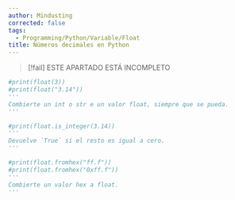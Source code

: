 ```yaml
---
author: Mindusting
corrected: false
tags:
  - Programming/Python/Variable/Float
title: Números decimales en Python
---
```


> [!fail] ESTE APARTADO ESTÁ INCOMPLETO

```python
#print(float(3))
#print(float("3.14"))
'''
Combierte un int o str e un valor float, siempre que se pueda.
'''

#print(float.is_integer(3.14))
'''
Devuelve `True` si el resto es igual a cero.
'''

#print(float.fromhex("ff.f"))
#print(float.fromhex("0xff.f"))
'''
Combierte un valor hex a float.
'''
```
